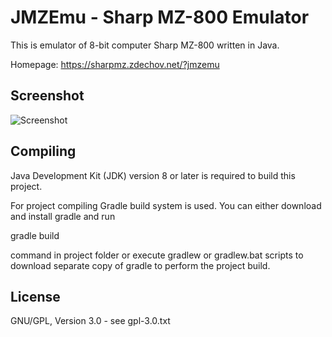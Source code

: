 JMZEmu - Sharp MZ-800 Emulator
==============================

This is emulator of 8-bit computer Sharp MZ-800 written in Java.

Homepage: https://sharpmz.zdechov.net/?jmzemu  

Screenshot
----------

![Screenshot](images/screenshot.png?raw=true)

Compiling
---------

Java Development Kit (JDK) version 8 or later is required to build this project.

For project compiling Gradle build system is used. You can either download and install gradle and run

  gradle build

command in project folder or execute gradlew or gradlew.bat scripts to download separate copy of gradle to perform the project build.

License
-------

GNU/GPL, Version 3.0 - see gpl-3.0.txt  


